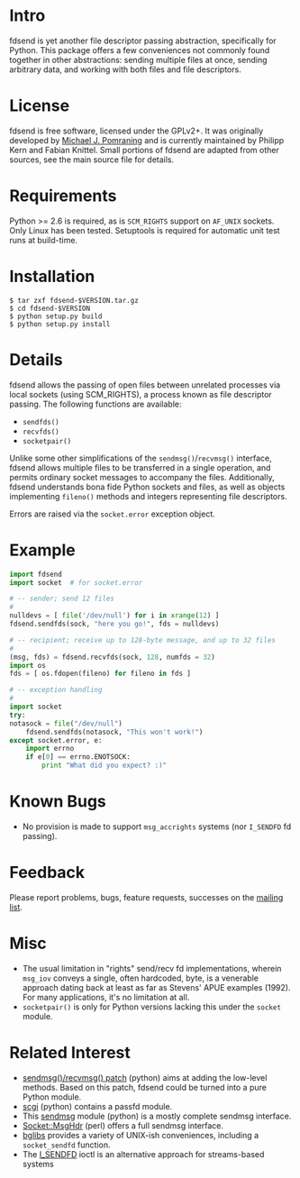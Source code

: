 # Intro

fdsend is yet another file descriptor passing abstraction, specifically for
Python. This package offers a few conveniences not commonly found together in
other abstractions: sending multiple files at once, sending arbitrary data, and
working with both files and file descriptors.

# License

fdsend is free software, licensed under the GPLv2+. It was originally developed
by [Michael J. Pomraning](http://pilcrow.madison.wi.us/) and is currently
maintained by Philipp Kern and Fabian Knittel. Small portions of fdsend are
adapted from other sources, see the main source file for details.

# Requirements

Python >= 2.6 is required, as is `SCM_RIGHTS` support on `AF_UNIX` sockets.
Only Linux has been tested. Setuptools is required for automatic unit test runs
at build-time.

# Installation

```
$ tar zxf fdsend-$VERSION.tar.gz
$ cd fdsend-$VERSION
$ python setup.py build
$ python setup.py install
```

# Details

fdsend allows the passing of open files between unrelated processes via local sockets (using SCM_RIGHTS), a process known as file descriptor passing.  The following functions are available:

- `sendfds()`
- `recvfds()`
- `socketpair()`

Unlike some other simplifications of the `sendmsg()`/`recvmsg()` interface,
fdsend allows multiple files to be transferred in a single operation, and
permits ordinary socket messages to accompany the files.  Additionally, fdsend
understands bona fide Python sockets and files, as well as objects implementing
`fileno()` methods and integers representing file descriptors.

Errors are raised via the `socket.error` exception object.

# Example

```python
import fdsend
import socket  # for socket.error

# -- sender; send 12 files
#
nulldevs = [ file('/dev/null') for i in xrange(12) ]
fdsend.sendfds(sock, "here you go!", fds = nulldevs)

# -- recipient; receive up to 128-byte message, and up to 32 files
#
(msg, fds) = fdsend.recvfds(sock, 128, numfds = 32)
import os
fds = [ os.fdopen(fileno) for fileno in fds ]

# -- exception handling
#
import socket
try:
notasock = file("/dev/null")
	fdsend.sendfds(notasock, "This won't work!")
except socket.error, e:
	import errno
	if e[0] == errno.ENOTSOCK:
		print "What did you expect? :)"
```

# Known Bugs

- No provision is made to support `msg_accrights` systems (nor `I_SENDFD` fd
  passing).

# Feedback

Please report problems, bugs, feature requests, successes on the [mailing
list](https://groups.google.com/group/python-fdsend).

# Misc

- The usual limitation in "rights" send/recv fd implementations, wherein
  `msg_iov` conveys a single, often hardcoded, byte, is a venerable approach
  dating back at least as far as Stevens' APUE examples (1992).  For many
  applications, it's no limitation at all.
- `socketpair()` is only for Python versions lacking this under the `socket`
  module.

# Related Interest

- [sendmsg()/recvmsg() patch](http://bugs.python.org/issue6560) (python) aims
  at adding the low-level methods. Based on this patch, fdsend could be turned
  into a pure Python module.
- [scgi](http://www.mems-exchange.org/software/scgi/) (python) contains a
  passfd module.
- This
  [sendmsg](http://www.python.org/pycon/dc2004/papers/51/migration-code/sendmsg/)
  module (python) is a mostly complete sendmsg interface.
- [Socket::MsgHdr](http://search.cpan.org/dist/Socket-MsgHdr/lib/Socket/MsgHdr.pm)
  (perl) offers a full sendmsg interface.
- [bglibs](http://untroubled.org/bglibs/) provides a variety of UNIX-ish
  conveniences, including a `socket_sendfd` function.
- The [I_SENDFD](http://pubs.opengroup.org/onlinepubs/007908799/xsh/ioctl.html)
  ioctl is an alternative approach for streams-based systems
